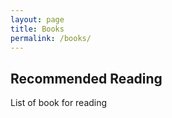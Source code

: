 ```yaml
---
layout: page
title: Books
permalink: /books/
---
```


## Recommended Reading

List of book for reading
